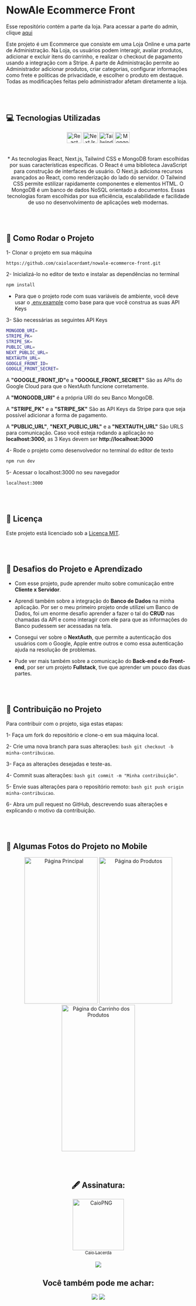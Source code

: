 # NowAle Ecommerce Front

Esse repositório contém a parte da loja. Para acessar a parte do admin, clique <a href="https://github.com/caiolacerdamt/nowale-ecommerce-admin">aqui</a>

Este projeto é um Ecommerce que consiste em uma Loja Online e uma parte de Administração. Na Loja, os usuários podem interagir, avaliar produtos, adicionar e excluir itens do carrinho, e realizar o checkout de pagamento usando a integração com a Stripe. A parte de Administração permite ao Administrador adicionar produtos, criar categorias, configurar informações como frete e políticas de privacidade, e escolher o produto em destaque. Todas as modificações feitas pelo administrador afetam diretamente a loja.

<br> <br>

## 💻 Tecnologias Utilizadas

<div align="center">
 <img align="center" alt="React" height="30" width="40" src="https://cdn.jsdelivr.net/gh/devicons/devicon/icons/react/react-original.svg" >
  <img align="center" alt="NextJs" height="30" width="40" src="https://cdn.jsdelivr.net/gh/devicons/devicon/icons/nextjs/nextjs-original.svg" >
  <img align="center" alt="TailwindCSS" height="30" width="40" src="https://cdn.jsdelivr.net/gh/devicons/devicon/icons/tailwindcss/tailwindcss-plain.svg" />
  <img align="center" alt="MongoDB" height="30" width="40" src="https://cdn.jsdelivr.net/gh/devicons/devicon/icons/mongodb/mongodb-plain.svg" />
  <br> <br> <br>
  * As tecnologias React, Next.js, Tailwind CSS e MongoDB foram escolhidas por suas características específicas. O React é uma biblioteca JavaScript para construção de interfaces de usuário. O Next.js adiciona recursos avançados ao React, como renderização do lado do servidor. O Tailwind CSS permite estilizar rapidamente componentes e elementos HTML. O MongoDB é um banco de dados NoSQL orientado a documentos. Essas tecnologias foram escolhidas por sua eficiência, escalabilidade e facilidade de uso no desenvolvimento de aplicações web modernas.
</div>

<br> <br>

## 🔧 Como Rodar o Projeto

1- Clonar o projeto em sua máquina
```bash
https://github.com/caiolacerdamt/nowale-ecommerce-front.git
```

2- Inicializá-lo no editor de texto e instalar as dependências no terminal
```bash
npm install
```

* Para que o projeto rode com suas variáveis de ambiente, você deve usar o <a href="https://github.com/caiolacerdamt/nowale-ecommerce-admin/blob/master/.env.example">.env.example</a> como base para que você construa as suas API Keys
  
3- São necessárias as seguintes API Keys
```bash
MONGODB_URI=
STRIPE_PK=
STRIPE_SK=
PUBLIC_URL=
NEXT_PUBLIC_URL=
NEXTAUTH_URL=
GOOGLE_FRONT_ID=
GOOGLE_FRONT_SECRET=
```
A <b>"GOOGLE_FRONT_ID"</b>e a <b>"GOOGLE_FRONT_SECRET"</b> São as APIs do Google Cloud para que o NextAuth funcione corretamente. 

A <b>"MONGODB_URI"</b> é a própria URI do seu Banco MongoDB.

A <b>"STRIPE_PK"</b> e a <b>"STRIPE_SK"</b> São as API Keys da Stripe para que seja possível adicionar a forma de pagamento.

A <b>"PUBLIC_URL"</b>, <b>"NEXT_PUBLIC_URL"</b> e a <b>"NEXTAUTH_URL"</b> São URLS para comunicação. Caso você esteja rodando a aplicação no <b>localhost:3000</b>, as 3 Keys devem ser <b>http://localhost:3000</b>

4- Rode o projeto como desenvolvedor no terminal do editor de texto
```bash
npm run dev
```

5- Acessar o localhost:3000 no seu navegador
```bash
localhost:3000
```
<br> <br>

## 💼 Licença

Este projeto está licenciado sob a [Licença MIT](LICENSE.md).

<br> <br> 


## 🎇 Desafios do Projeto e Aprendizado

* Com esse projeto, pude aprender muito sobre comunicação entre <b>Cliente x Servidor</b>.

* Aprendi também sobre a integração do <b>Banco de Dados</b> na minha aplicação. Por ser o meu primeiro projeto onde utilizei um Banco de Dados, foi um enorme desafio aprender a fazer o tal do <b>CRUD</b> nas chamadas da API e como interagir com ele para que as informações do Banco pudessem ser acessadas na tela.

* Consegui ver sobre o <b>NextAuth</b>, que permite a autenticação dos usuários com o Google, Apple entre outros e como essa autenticação ajuda na resolução de problemas.

* Pude ver mais também sobre a comunicação do <b>Back-end e do Front-end</b>, por ser um projeto <b>Fullstack</b>, tive que aprender um pouco das duas partes.

<br> <br>

## 🤝 Contribuição no Projeto

Para contribuir com o projeto, siga estas etapas:

1- Faça um fork do repositório e clone-o em sua máquina local.

2- Crie uma nova branch para suas alterações: ```bash git checkout -b minha-contribuicao```.

3- Faça as alterações desejadas e teste-as.

4- Commit suas alterações: ```bash git commit -m "Minha contribuição"```.

5- Envie suas alterações para o repositório remoto: ```bash git push origin minha-contribuicao```.

6- Abra um pull request no GitHub, descrevendo suas alterações e explicando o motivo da contribuição.

<br> <br>

## 📸 Algumas Fotos do Projeto no Mobile
<div align="center">
    <img alt="Página Principal" width="200" height="400" src="https://caiolmt-next-ecommerce.s3.us-east-1.amazonaws.com/mobile.png?response-content-disposition=inline&X-Amz-Security-Token=IQoJb3JpZ2luX2VjENL%2F%2F%2F%2F%2F%2F%2F%2F%2F%2FwEaCXNhLWVhc3QtMSJHMEUCIQCcn17%2BnQCws5uup%2BoQ4WzlRIU9BV5mnKKFT8fi%2FiAbRAIgKJ1sIzG3%2FaInRPM1A4yNdW3lfVEYbi61Eu7NoiKgcOAq7QII%2Bv%2F%2F%2F%2F%2F%2F%2F%2F%2F%2FARAAGgw0NzU2ODIyMzgwNTIiDEHJrZAjnoRvtKz82CrBAoOjRcEsA6lDTGLf%2BPahSe9Nd%2FkPmJUgp6qbtYcomNsXcFWqjDdfznrRA0r1dmQPCLGgAyW4ovTG8DzZljFP9PCCGTyfxXav19ShP6JC8Qoe7aST6sgpuLthYTYwN%2B5Y0p9SI6g1vXcpbQcoelNhW8KApEHw3VjBK8vWYziPR%2BHlL17mtaj9O5IAyXFylfTxBJo%2FQgPnuv%2FUE9zH3ar6GmxM8bVoCpNE6zayurMSWiePcy7XgCvokjOy4TzgCuNkYKAAJvluN5nXRLnQ%2FSSjhHiAZv%2B3iIr8Vqbq4iTOT2m%2BIU7fx9ehYuPcOgyjQGrssim9Li5E1GUaA4yXaLmLP3HM8FdaIBUyjN0SAfKSta%2FjCZsRYK%2FieG1Vwt8YjXdKjmWILx1EnKtfEOacO2XbN6wPMzxsJAIEPKH9jle1yZqcRDDWzoaqBjqzApEaYSd5Ha8iVlNgHVMMoCG735yyVkWi%2Bdgs5vbkX8558JGDqaVnrlP2UhrRB6iJCLYdTmq6cTPuqkIqNnNLFLl4VfPWL8pt8epPfyBARHGdHmfti70VbRNf9UBCRA4elDD6FXTAxdD2LkjMN8nMkrAu5TTgawuwOyRr6jz9pBeLR9w2MWTq5%2BhmY0dpTTZt7LjEVSRrceg%2B8tyALL5rQJw7yOVQxJc0l8RtTzakjctUXVJ6yrLsokydIlFpo9DbtH647MUdyR6mGHRYr9rF2%2BegpWiCqhX9t3QfuMjJ0SoVE%2FKHiSpsmMVdE3D6uCJrR6377cb45Jsa%2BsN8q%2BgRQoFYbaL9W4qiu67o8XpOvi%2B95z%2Bg2ZgGPX4czElqOuCmYn3RryGpQBsAqH1r6PPflmycnaI%3D&X-Amz-Algorithm=AWS4-HMAC-SHA256&X-Amz-Date=20231101T020313Z&X-Amz-SignedHeaders=host&X-Amz-Expires=300&X-Amz-Credential=ASIAW5QG65ZSHO2NBXF6%2F20231101%2Fus-east-1%2Fs3%2Faws4_request&X-Amz-Signature=262892ee18d7f4ec02b99f9f57420ad6fc0cffca5782afd0695a19c9532c3dbf">

  <img alt="Página do Produtos" width="200" height="400" src="https://caiolmt-next-ecommerce.s3.us-east-1.amazonaws.com/mobile%20%281%29.png?response-content-disposition=inline&X-Amz-Security-Token=IQoJb3JpZ2luX2VjENL%2F%2F%2F%2F%2F%2F%2F%2F%2F%2FwEaCXNhLWVhc3QtMSJHMEUCIQCcn17%2BnQCws5uup%2BoQ4WzlRIU9BV5mnKKFT8fi%2FiAbRAIgKJ1sIzG3%2FaInRPM1A4yNdW3lfVEYbi61Eu7NoiKgcOAq7QII%2Bv%2F%2F%2F%2F%2F%2F%2F%2F%2F%2FARAAGgw0NzU2ODIyMzgwNTIiDEHJrZAjnoRvtKz82CrBAoOjRcEsA6lDTGLf%2BPahSe9Nd%2FkPmJUgp6qbtYcomNsXcFWqjDdfznrRA0r1dmQPCLGgAyW4ovTG8DzZljFP9PCCGTyfxXav19ShP6JC8Qoe7aST6sgpuLthYTYwN%2B5Y0p9SI6g1vXcpbQcoelNhW8KApEHw3VjBK8vWYziPR%2BHlL17mtaj9O5IAyXFylfTxBJo%2FQgPnuv%2FUE9zH3ar6GmxM8bVoCpNE6zayurMSWiePcy7XgCvokjOy4TzgCuNkYKAAJvluN5nXRLnQ%2FSSjhHiAZv%2B3iIr8Vqbq4iTOT2m%2BIU7fx9ehYuPcOgyjQGrssim9Li5E1GUaA4yXaLmLP3HM8FdaIBUyjN0SAfKSta%2FjCZsRYK%2FieG1Vwt8YjXdKjmWILx1EnKtfEOacO2XbN6wPMzxsJAIEPKH9jle1yZqcRDDWzoaqBjqzApEaYSd5Ha8iVlNgHVMMoCG735yyVkWi%2Bdgs5vbkX8558JGDqaVnrlP2UhrRB6iJCLYdTmq6cTPuqkIqNnNLFLl4VfPWL8pt8epPfyBARHGdHmfti70VbRNf9UBCRA4elDD6FXTAxdD2LkjMN8nMkrAu5TTgawuwOyRr6jz9pBeLR9w2MWTq5%2BhmY0dpTTZt7LjEVSRrceg%2B8tyALL5rQJw7yOVQxJc0l8RtTzakjctUXVJ6yrLsokydIlFpo9DbtH647MUdyR6mGHRYr9rF2%2BegpWiCqhX9t3QfuMjJ0SoVE%2FKHiSpsmMVdE3D6uCJrR6377cb45Jsa%2BsN8q%2BgRQoFYbaL9W4qiu67o8XpOvi%2B95z%2Bg2ZgGPX4czElqOuCmYn3RryGpQBsAqH1r6PPflmycnaI%3D&X-Amz-Algorithm=AWS4-HMAC-SHA256&X-Amz-Date=20231101T020334Z&X-Amz-SignedHeaders=host&X-Amz-Expires=300&X-Amz-Credential=ASIAW5QG65ZSHO2NBXF6%2F20231101%2Fus-east-1%2Fs3%2Faws4_request&X-Amz-Signature=997cf201bae97342f4e324a1b70c1ad41b168cb4f54e32ffd63731e06934bf41">

  <img alt="Página do Carrinho dos Produtos" width="200" height="400" src="https://caiolmt-next-ecommerce.s3.us-east-1.amazonaws.com/mobile%20%282%29.png?response-content-disposition=inline&X-Amz-Security-Token=IQoJb3JpZ2luX2VjENL%2F%2F%2F%2F%2F%2F%2F%2F%2F%2FwEaCXNhLWVhc3QtMSJHMEUCIQCcn17%2BnQCws5uup%2BoQ4WzlRIU9BV5mnKKFT8fi%2FiAbRAIgKJ1sIzG3%2FaInRPM1A4yNdW3lfVEYbi61Eu7NoiKgcOAq7QII%2Bv%2F%2F%2F%2F%2F%2F%2F%2F%2F%2FARAAGgw0NzU2ODIyMzgwNTIiDEHJrZAjnoRvtKz82CrBAoOjRcEsA6lDTGLf%2BPahSe9Nd%2FkPmJUgp6qbtYcomNsXcFWqjDdfznrRA0r1dmQPCLGgAyW4ovTG8DzZljFP9PCCGTyfxXav19ShP6JC8Qoe7aST6sgpuLthYTYwN%2B5Y0p9SI6g1vXcpbQcoelNhW8KApEHw3VjBK8vWYziPR%2BHlL17mtaj9O5IAyXFylfTxBJo%2FQgPnuv%2FUE9zH3ar6GmxM8bVoCpNE6zayurMSWiePcy7XgCvokjOy4TzgCuNkYKAAJvluN5nXRLnQ%2FSSjhHiAZv%2B3iIr8Vqbq4iTOT2m%2BIU7fx9ehYuPcOgyjQGrssim9Li5E1GUaA4yXaLmLP3HM8FdaIBUyjN0SAfKSta%2FjCZsRYK%2FieG1Vwt8YjXdKjmWILx1EnKtfEOacO2XbN6wPMzxsJAIEPKH9jle1yZqcRDDWzoaqBjqzApEaYSd5Ha8iVlNgHVMMoCG735yyVkWi%2Bdgs5vbkX8558JGDqaVnrlP2UhrRB6iJCLYdTmq6cTPuqkIqNnNLFLl4VfPWL8pt8epPfyBARHGdHmfti70VbRNf9UBCRA4elDD6FXTAxdD2LkjMN8nMkrAu5TTgawuwOyRr6jz9pBeLR9w2MWTq5%2BhmY0dpTTZt7LjEVSRrceg%2B8tyALL5rQJw7yOVQxJc0l8RtTzakjctUXVJ6yrLsokydIlFpo9DbtH647MUdyR6mGHRYr9rF2%2BegpWiCqhX9t3QfuMjJ0SoVE%2FKHiSpsmMVdE3D6uCJrR6377cb45Jsa%2BsN8q%2BgRQoFYbaL9W4qiu67o8XpOvi%2B95z%2Bg2ZgGPX4czElqOuCmYn3RryGpQBsAqH1r6PPflmycnaI%3D&X-Amz-Algorithm=AWS4-HMAC-SHA256&X-Amz-Date=20231101T020405Z&X-Amz-SignedHeaders=host&X-Amz-Expires=300&X-Amz-Credential=ASIAW5QG65ZSHO2NBXF6%2F20231101%2Fus-east-1%2Fs3%2Faws4_request&X-Amz-Signature=f5d5b57b2c2e8d30c299b796d98824cc19252ed201cfdc078b11e046115c2aee">
</div>

<br> <br>

 <div align="center">
  <h2> 🖋 Assinatura: </h2>
  <a href="https://github.com/caiolacerdamt"><img align="center" alt="CaioPNG" width="140" src="https://user-images.githubusercontent.com/122616615/225480551-032ab453-4f73-4978-b666-9432ba0e68ba.jpeg"><br><sub align="center">Caio Lacerda</sub>
  </a><br><br>
  <a href="https://github.com/caiolacerdamt"><img src="https://img.shields.io/badge/GitHub-100000?style=for-the-badge&logo=github&logoColor=white"></a>
  </div>
  
  <div align="center">
    <h2> Você também pode me achar: </h2>
<a href= https://www.linkedin.com/in/caiolacerdamt/><img src="https://img.shields.io/badge/LinkedIn-0077B5?style=for-the-badge&logo=linkedin&logoColor=white"></a>
 <a href="https://instagram.com/caiolmt" target="_blank"><img src="https://img.shields.io/badge/-Instagram-%23E4405F?style=for-the-badge&logo=instagram&logoColor=white" target="_blank"></a>
</div>
  


